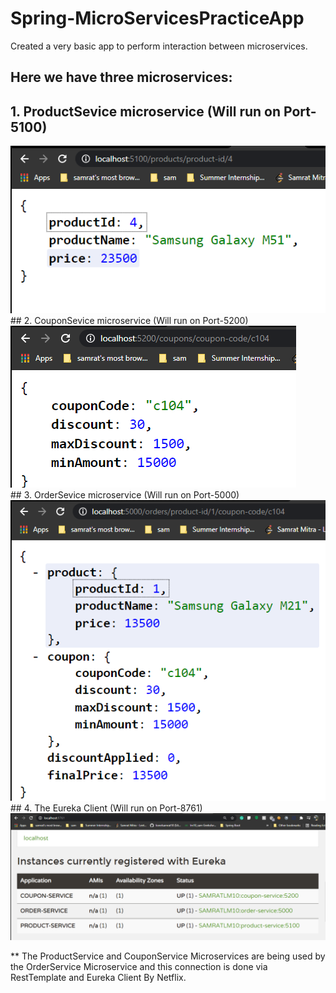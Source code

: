 # Spring-MicroServicesPracticeApp
Created a very basic app to perform interaction between microservices.

## Here we have three microservices:
  
## 1. ProductSevice microservice (Will run on Port-5100)
<img src="https://github.com/lionelsamrat10/Spring-MicroServicesPracticeApp/blob/main/Screenshots/productservice.png">
<br/>
## 2. CouponSevice microservice (Will run on Port-5200)
<img src="https://github.com/lionelsamrat10/Spring-MicroServicesPracticeApp/blob/main/Screenshots/couponservice.png">
<br/>
## 3. OrderSevice microservice (Will run on Port-5000)
<img src="https://github.com/lionelsamrat10/Spring-MicroServicesPracticeApp/blob/main/Screenshots/orderservice.png">
<br/>
## 4. The Eureka Client (Will run on Port-8761)
<img src="https://github.com/lionelsamrat10/Spring-MicroServicesPracticeApp/blob/main/Screenshots/eureka_server.png">

<p>
   ** The ProductService and CouponService Microservices are being used by the OrderService Microservice and this connection is done via RestTemplate and Eureka Client By Netflix.
</p>
